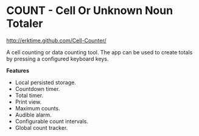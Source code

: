 # COUNT - Cell Or Unknown Noun Totaler

http://erktime.github.com/Cell-Counter/

A cell counting or data counting tool. The app can be used to create totals by pressing a configured keyboard keys.

**Features**
* Local persisted storage.
* Countdown timer.
* Total timer.
* Print view.
* Maximum counts.
* Audible alarm.
* Configurable count intervals.
* Global count tracker.

